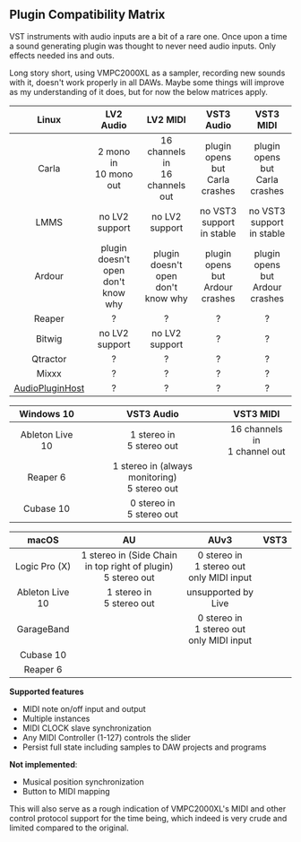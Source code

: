 ## Plugin Compatibility Matrix

VST instruments with audio inputs are a bit of a rare one. Once upon a time a sound generating plugin was thought to never need audio inputs. Only effects needed ins and outs.

Long story short, using VMPC2000XL as a sampler, recording new sounds with it, doesn't work properly in all DAWs. Maybe some things will improve as my understanding of it does, but for now the below matrices apply.

| Linux  | LV2 Audio | LV2 MIDI | VST3 Audio | VST3 MIDI |
| :----: | :-------: | :------: | :--------: | :-------: |
| Carla  | 2 mono in<br/>10 mono out | 16 channels in<br/>16 channels out | plugin opens but<br/>Carla crashes | plugin opens but<br/>Carla crashes |
|  LMMS  | no LV2 support | no LV2 support | no VST3 support<br/>in stable | no VST3 support<br/>in stable |
| Ardour | plugin doesn't open<br/>don't know why | plugin doesn't open<br/>don't know why | plugin opens but<br/>Ardour crashes | plugin opens but<br/>Ardour crashes |
| Reaper |?|?|?|?|
| Bitwig | no LV2 support | no LV2 support |?|?|
| Qtractor |?|?|?|?|
| Mixxx |?|?|?|?|
| [AudioPluginHost](https://github.com/juce-framework/JUCE/blob/master/extras/AudioPluginHost/AudioPluginHost.jucer) |?|?|?|?|


|   Windows 10    |                    VST3 Audio                     |             VST3 MIDI             |
| :-------------: | :-----------------------------------------------: | :-------------------------------: |
| Ableton Live 10 |           1 stereo in<br />5 stereo out           | 16 channels in<br />1 channel out |
|    Reaper 6     | 1 stereo in (always monitoring)<br />5 stereo out |                                   |
|    Cubase 10    |           0 stereo in<br />5 stereo out           |                                   |



|      macOS      |                              AU                              |                        AUv3                        | VST3 |
| :-------------: | :----------------------------------------------------------: | :------------------------------------------------: | ---- |
|  Logic Pro (X)  | 1 stereo in (Side Chain in top right of plugin)<br />5 stereo out | 0 stereo in<br />1 stereo out<br />only MIDI input |      |
| Ableton Live 10 |                1 stereo in<br />5 stereo out                 |                unsupported by Live                 |      |
|   GarageBand    |                                                              | 0 stereo in<br />1 stereo out<br />only MIDI input |      |
|    Cubase 10    |                                                              |                                                    |      |
|    Reaper 6     |                                                              |                                                    |      |

**Supported features**

* MIDI note on/off input and output
* Multiple instances
* MIDI CLOCK slave synchronization
* Any MIDI Controller (1-127) controls the slider
* Persist full state including samples to DAW projects and programs

**Not implemented**:

* Musical position synchronization
* Button to MIDI mapping

This will also serve as a rough indication of VMPC2000XL's MIDI and other control protocol support for the time being, which indeed is very crude and limited compared to the original.
